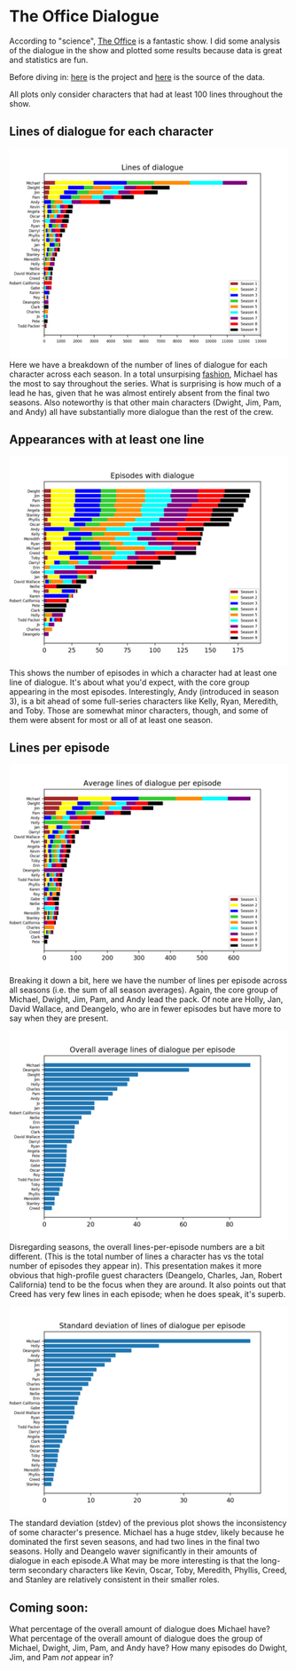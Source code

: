 # The Office Dialogue

According to "science", [The Office](https://www.imdb.com/title/tt0386676/) is a fantastic show. 
I did some analysis of the dialogue in the show and plotted some results because data is great and statistics are fun.

Before diving in:
[here](https://github.com/zengineering/the-office-dialogue) is the project and 
[here](http://officequotes.net/) is the source of the data.

All plots only consider characters that had at least 100 lines throughout the show.

## Lines of dialogue for each character
![lines](/_images/the-office-lines.png)
Here we have a breakdown of the number of lines of dialogue for each character across each season.
In a total unsurpising [fashion](https://www.dailywritingtips.com/the-spellings-of-shun/), Michael has the most to say throughout the series.
What is surprising is how much of a lead he has, given that he was almost entirely absent from the final two seasons.
Also noteworthy is that other main characters (Dwight, Jim, Pam, and Andy) all have substantially more dialogue than the rest of the crew.

## Appearances with at least one line
![episodes](/_images/the-office-episodes.png)
This shows the number of episodes in which a character had at least one line of dialogue.
It's about what you'd expect, with the core group appearing in the most episodes.
Interestingly, Andy (introduced in season 3), is a bit ahead of some full-series characters like Kelly, Ryan, Meredith, and Toby.
Those are somewhat minor characters, though, and some of them were absent for most or all of at least one season.

## Lines per episode
![lines_per_episode_seasonal](/_images/the-office-lines-per-episode-seasonal.png)
Breaking it down a bit, here we have the number of lines per episode across all seasons (i.e. the sum of all season averages).
Again, the core group of Michael, Dwight, Jim, Pam, and Andy lead the pack.
Of note are Holly, Jan, David Wallace, and Deangelo, who are in fewer episodes but have more to say when they are present.

![lines_per_episode_overall](/_images/the-office-lines-per-episode-overall.png)
Disregarding seasons, the overall lines-per-episode numbers are a bit different.
(This is the total number of lines a character has vs the total number of episodes they appear in).
This presentation makes it more obvious that high-profile guest characters (Deangelo, Charles, Jan, Robert California) tend to be the focus when they are around.
It also points out that Creed has very few lines in each episode; when he does speak, it's superb.

![lines_per_episode_stdev](/_images/the-office-lines-per-episode-std.png)
The standard deviation (stdev) of the previous plot shows the inconsistency of some character's presence.
Michael has a huge stdev, likely because he dominated the first seven seasons, and had two lines in the final two seasons.
Holly and Deangelo waver significantly in their amounts of dialogue in each episode.A
What may be more interesting is that the long-term secondary characters like Kevin, Oscar, Toby, Meredith, Phyllis, Creed, and Stanley are relatively consistent in their smaller roles.


## Coming soon:
What percentage of the overall amount of dialogue does Michael have?
What percentage of the overall amount of dialogue does the group of Michael, Dwight, Jim, Pam, and Andy have?
How many episodes do Dwight, Jim, and Pam *not* appear in?
